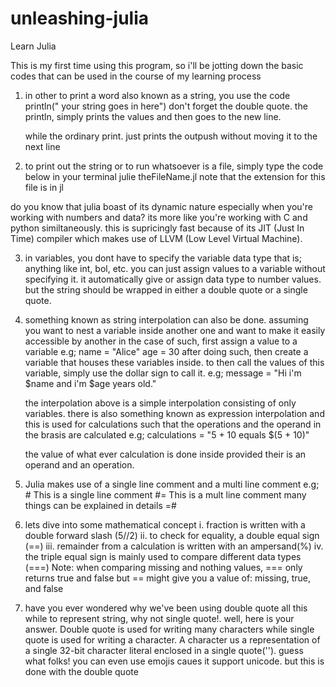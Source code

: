 # unleashing-julia
Learn Julia

This is my first time using this program, so i'll be jotting down the basic codes that can be used in the course of my learning process

1. in other to print a word also known as a string, you use the code 
    println(" your string goes in here")     don't forget the double quote.
    the println, simply prints the values and then goes to the new line.

    while the ordinary print. just prints the outpush without moving it to the next line

2. to print out the string or to run whatsoever is a file, simply type the code below in your terminal
    julie theFileName.jl            note that the extension for this file is in  jl

do you know that julia boast of its dynamic nature especially when you're working with numbers and data? its more like you're working with C and python similtaneously.
this is supricingly fast because of its JIT (Just In Time) compiler which makes use of LLVM (Low Level Virtual Machine).

3. in variables, you dont have to specify the variable data type that is; anything like int, bol, etc. you can just assign values to a variable without specifying it. it automatically give or assign data type to number values. but the string should be wrapped in either a double quote or a single quote.

4. something known as string interpolation can also be done. assuming you want to nest a variable inside another one and want to make it easily accessible by another 
    in the case of such, first assign a value to a variable e.g; name = "Alice"   age = 30
    after doing such, then create a variable that houses these variables inside. to then call the values of this variable, simply use the dollar sign to call it.
    e.g; message = "Hi i'm $name and i'm $age years old."

    the interpolation above is a simple interpolation consisting of only variables. 
    there is also something known as expression interpolation and this is used for calculations such that the operations and the operand in the brasis are calculated e.g; calculations = "5 + 10 equals $(5 + 10)"

    the value of what ever calculation is done inside provided their is an operand and an operation.

5. Julia makes use of a single line comment and a multi line comment
    e.g; # This is a single line comment
        #= This is a mult line comment
            many things can be explained in details
        =#

6. lets dive into some mathematical concept
    i. fraction is written with a double forward slash (5//2)
    ii. to check for equality, a double equal sign (==)
    iii. remainder from a calculation is written with an ampersand(%)
    iv. the triple equal sign is mainly used to compare different data types (===)
    Note: when comparing missing and nothing values, === only returns true and false but == might give you a value of: missing, true, and false

7. have you ever wondered why we've been using double quote all this while to represent string, why not single quote!.
    well, here is your answer. Double quote is used for writing many characters while single quote is used for writing a character. A character us a representation of a single 32-bit character literal enclosed in a single quote(''). guess what folks! you can even use emojis caues it support unicode. but this is done with the double quote